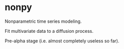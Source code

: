nonpy
=====

Nonparametric time series modeling.

Fit multivariate data to a diffusion process.

Pre-alpha stage (i.e. almost completely useless so far).
